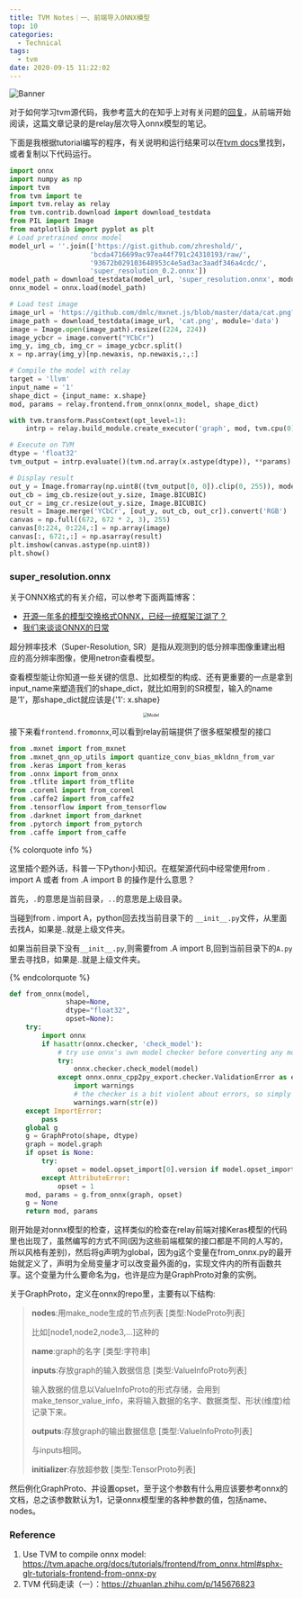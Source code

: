 ```yaml
---
title: TVM Notes｜一、前端导入ONNX模型
top: 10
categories:
  - Technical
tags:
  - tvm
date: 2020-09-15 11:22:02
---
```


![Banner](http://leiblog.wang/static/image/2020/9/Figure_1.png)

对于如何学习tvm源代码，我参考蓝大的在知乎上对有关问题的[回复](https://www.zhihu.com/question/268423574/answer/506008668)，从前端开始阅读，这篇文章记录的是relay层次导入onnx模型的笔记。

<!-- more -->

下面是我根据tutorial编写的程序，有关说明和运行结果可以在[tvm docs](https://tvm.apache.org/docs/tutorials/frontend/from_onnx.html#sphx-glr-tutorials-frontend-from-onnx-py)里找到，或者复制以下代码运行。

```python
import onnx
import numpy as np
import tvm
from tvm import te
import tvm.relay as relay
from tvm.contrib.download import download_testdata
from PIL import Image
from matplotlib import pyplot as plt
# Load pretrained onnx model
model_url = ''.join(['https://gist.github.com/zhreshold/',
                    'bcda4716699ac97ea44f791c24310193/raw/',
                    '93672b029103648953c4e5ad3ac3aadf346a4cdc/',
                    'super_resolution_0.2.onnx'])
model_path = download_testdata(model_url, 'super_resolution.onnx', module='onnx')
onnx_model = onnx.load(model_path)

# Load test image
image_url = 'https://github.com/dmlc/mxnet.js/blob/master/data/cat.png?raw=true'
image_path = download_testdata(image_url, 'cat.png', module='data')
image = Image.open(image_path).resize((224, 224))
image_ycbcr = image.convert("YCbCr")
img_y, img_cb, img_cr = image_ycbcr.split()
x = np.array(img_y)[np.newaxis, np.newaxis,:,:]

# Compile the model with relay
target = 'llvm'
input_name = '1'
shape_dict = {input_name: x.shape}
mod, params = relay.frontend.from_onnx(onnx_model, shape_dict)

with tvm.transform.PassContext(opt_level=1):
    intrp = relay.build_module.create_executor('graph', mod, tvm.cpu(0), target)

# Execute on TVM
dtype = 'float32'
tvm_output = intrp.evaluate()(tvm.nd.array(x.astype(dtype)), **params).asnumpy()

# Display result
out_y = Image.fromarray(np.uint8((tvm_output[0, 0]).clip(0, 255)), mode='L')
out_cb = img_cb.resize(out_y.size, Image.BICUBIC)
out_cr = img_cr.resize(out_y.size, Image.BICUBIC)
result = Image.merge('YCbCr', [out_y, out_cb, out_cr]).convert('RGB')
canvas = np.full((672, 672 * 2, 3), 255)
canvas[0:224, 0:224,:] = np.array(image)
canvas[:, 672:,:] = np.asarray(result)
plt.imshow(canvas.astype(np.uint8))
plt.show()
```

### super_resolution.onnx

关于ONNX格式的有关介绍，可以参考下面两篇博客：

- [开源一年多的模型交换格式ONNX，已经一统框架江湖了？](https://flashgene.com/archives/12034.html)
- [我们来谈谈ONNX的日常](https://flashgene.com/archives/30780.html)

超分辨率技术（Super-Resolution, SR）是指从观测到的低分辨率图像重建出相应的高分辨率图像，使用netron查看模型。

查看模型能让你知道一些关键的信息、比如模型的构成、还有更重要的一点是拿到input_name来塑造我们的shape_dict，就比如用到的SR模型，输入的name是‘1’，那shape_dict就应该是{'1': x.shape}

<div align="center">
<img src="http://leiblog.wang/static/image/2020/9/super_resolution.png" alt="Model" style="zoom:50%;" />  
</div>

接下来看`frontend.fromonnx`,可以看到relay前端提供了很多框架模型的接口

```python
from .mxnet import from_mxnet
from .mxnet_qnn_op_utils import quantize_conv_bias_mkldnn_from_var
from .keras import from_keras
from .onnx import from_onnx
from .tflite import from_tflite
from .coreml import from_coreml
from .caffe2 import from_caffe2
from .tensorflow import from_tensorflow
from .darknet import from_darknet
from .pytorch import from_pytorch
from .caffe import from_caffe
```

{% colorquote info %}

这里插个题外话，科普一下Python小知识。在框架源代码中经常使用from . import A 或者 from .A import B 的操作是什么意思？

首先，`.`的意思是当前目录，`..`的意思是上级目录。

当碰到from . import A，python回去找当前目录下的 `__init__.py`文件，从里面去找A，如果是..就是上级文件夹。

如果当前目录下没有`__init__.py`,则需要from .A import B,回到当前目录下的`A.py`里去寻找B，如果是..就是上级文件夹。

{% endcolorquote %}

```python
def from_onnx(model,
              shape=None,
              dtype="float32",
              opset=None):
    try:
        import onnx
        if hasattr(onnx.checker, 'check_model'):
            # try use onnx's own model checker before converting any model
            try:
                onnx.checker.check_model(model)
            except onnx.onnx_cpp2py_export.checker.ValidationError as e:
                import warnings
                # the checker is a bit violent about errors, so simply print warnings here
                warnings.warn(str(e))
    except ImportError:
        pass
    global g
    g = GraphProto(shape, dtype)
    graph = model.graph
    if opset is None:
        try:
            opset = model.opset_import[0].version if model.opset_import else 1
        except AttributeError:
            opset = 1
    mod, params = g.from_onnx(graph, opset)
    g = None
    return mod, params
```

刚开始是对onnx模型的检查，这样类似的检查在relay前端对接Keras模型的代码里也出现了，虽然编写的方式不同(因为这些前端框架的接口都是不同的人写的，所以风格有差别)，然后将g声明为global，因为g这个变量在from_onnx.py的最开始就定义了，声明为全局变量才可以改变最外面的g，实现文件内的所有函数共享。这个变量为什么要命名为g，也许是应为是GraphProto对象的实例。

关于GraphProto，定义在onnx的repo里，主要有以下结构:

>**nodes**:用make_node生成的节点列表 [类型:NodeProto列表]
>
>比如[node1,node2,node3,…]这种的
>
>**name**:graph的名字 [类型:字符串]
>
>**inputs**:存放graph的输入数据信息 [类型:ValueInfoProto列表]
>
>输入数据的信息以ValueInfoProto的形式存储，会用到make_tensor_value_info，来将输入数据的名字、数据类型、形状(维度)给记录下来。
>
>**outputs**:存放graph的输出数据信息 [类型:ValueInfoProto列表]
>
>与inputs相同。
>
>**initializer**:存放超参数 [类型:TensorProto列表]

然后例化GraphProto、并设置opset，至于这个参数有什么用应该要参考onnx的文档，总之该参数默认为1，记录onnx模型里的各种参数的值，包括name、nodes。





### Reference

1. Use TVM to compile onnx model: https://tvm.apache.org/docs/tutorials/frontend/from_onnx.html#sphx-glr-tutorials-frontend-from-onnx-py
2. TVM 代码走读（一）：https://zhuanlan.zhihu.com/p/145676823